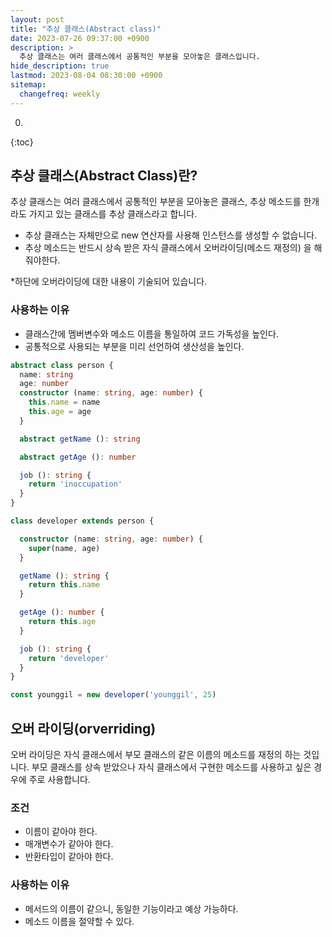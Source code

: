 ```yaml
---
layout: post
title: "추상 클래스(Abstract class)"
date: 2023-07-26 09:37:00 +0900
description: >
  추상 클래스는 여러 클래스에서 공통적인 부분을 모아놓은 클래스입니다.
hide_description: true
lastmod: 2023-08-04 08:30:00 +0900
sitemap:
  changefreq: weekly
---
```


0. 
{:toc}

## 추상 클래스(Abstract Class)란?

추상 클래스는 여러 클래스에서 공통적인 부분을 모아놓은 클래스, 추상 메소드를 한개라도 가지고 있는 클래스를 추상 클래스라고 합니다.
 
* 추상 클래스는 자체만으로 new 연산자를 사용해 인스턴스를 생성할 수 없습니다.
* 추상 메소드는 반드시 상속 받은 자식 클래스에서 오버라이딩(메소드 재정의) 을 해줘야한다.

*하단에 오버라이딩에 대한 내용이 기술되어 있습니다.

### 사용하는 이유

* 클래스간에 멤버변수와 메소드 이름을 통일하여 코드 가독성을 높인다.
* 공통적으로 사용되는 부분을 미리 선언하여 생산성을 높인다. 

~~~ts
abstract class person {
  name: string
  age: number
  constructor (name: string, age: number) {
    this.name = name
    this.age = age
  }

  abstract getName (): string

  abstract getAge (): number

  job (): string {
    return 'inoccupation'
  }
}

class developer extends person {

  constructor (name: string, age: number) {
    super(name, age)
  }

  getName (): string { 
    return this.name
  }

  getAge (): number {
    return this.age
  }

  job (): string {
    return 'developer'
  }
}

const younggil = new developer('younggil', 25)
~~~

## 오버 라이딩(orverriding)

오버 라이딩은 자식 클래스에서 부모 클래스의 같은 이름의 메소드를 재정의 하는 것입니다. 부모 클래스를 상속 받았으나 자식 클래스에서 구현한 메소드를 사용하고 싶은 경우에 주로 사용합니다.

### 조건

* 이름이 같아야 한다.
* 매개변수가 같아야 한다.
* 반환타입이 같아야 한다.

### 사용하는 이유

* 메서드의 이름이 같으니, 동일한 기능이라고 예상 가능하다.
* 메소드 이름을 절약할 수 있다.



